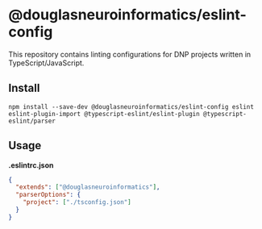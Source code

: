 # @douglasneuroinformatics/eslint-config

This repository contains linting configurations for DNP projects written in TypeScript/JavaScript.

## Install

```
npm install --save-dev @douglasneuroinformatics/eslint-config eslint eslint-plugin-import @typescript-eslint/eslint-plugin @typescript-eslint/parser
```

## Usage

**.eslintrc.json**

```json
{
  "extends": ["@douglasneuroinformatics"],
  "parserOptions": {
    "project": ["./tsconfig.json"]
  }
}
```
